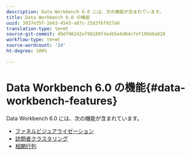 ```yaml
---
description: Data Workbench 6.0 には、次の機能が含まれています。
title: Data Workbench 6.0 の機能
uuid: 3837e35f-2e63-4543-a87c-25d3f6f927a0
translation-type: tm+mt
source-git-commit: d9df90242ef96188f4e4b5e6d04cfef196b0a628
workflow-type: tm+mt
source-wordcount: '24'
ht-degree: 100%

---
```



# Data Workbench 6.0 の機能{#data-workbench-features}

Data Workbench 6.0 には、次の機能が含まれています。

* [ファネルビジュアライゼーション](/help/home/c-get-started/c-analysis-vis/c-funnel-visualization/c-funnel-visualization.md)
* [訪問者クラスタリング](/help/home/c-get-started/c-analysis-vis/c-visitor-cluster/c-visitor-cluster.md)
* [相関行列](/help/home/c-get-started/c-analysis-vis/c-correlation-analysis/c-correlation-analysis.md)
